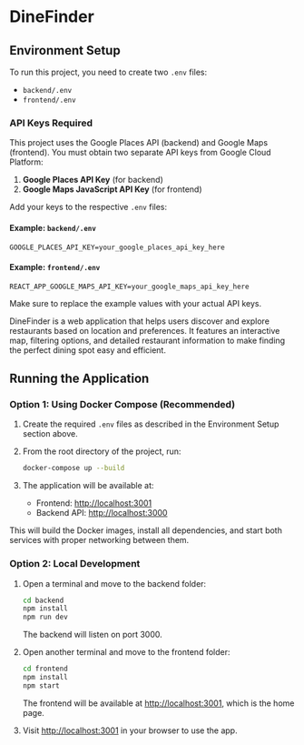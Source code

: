 # DineFinder

## Environment Setup

To run this project, you need to create two `.env` files:

- `backend/.env`
- `frontend/.env`

### API Keys Required

This project uses the Google Places API (backend) and Google Maps (frontend). You must obtain two separate API keys from Google Cloud Platform:

1. **Google Places API Key** (for backend)
2. **Google Maps JavaScript API Key** (for frontend)

Add your keys to the respective `.env` files:

#### Example: `backend/.env`
```
GOOGLE_PLACES_API_KEY=your_google_places_api_key_here
```

#### Example: `frontend/.env`
```
REACT_APP_GOOGLE_MAPS_API_KEY=your_google_maps_api_key_here
```

Make sure to replace the example values with your actual API keys.

DineFinder is a web application that helps users discover and explore restaurants based on location and preferences. It features an interactive map, filtering options, and detailed restaurant information to make finding the perfect dining spot easy and efficient.


## Running the Application 

### Option 1: Using Docker Compose (Recommended)

1. Create the required `.env` files as described in the Environment Setup section above.

2. From the root directory of the project, run:
   ```bash
   docker-compose up --build
   ```

3. The application will be available at:
   - Frontend: [http://localhost:3001](http://localhost:3001)
   - Backend API: [http://localhost:3000](http://localhost:3000)

This will build the Docker images, install all dependencies, and start both services with proper networking between them.

### Option 2: Local Development

1. Open a terminal and move to the backend folder:
   ```bash
   cd backend
   npm install
   npm run dev
   ```
   The backend will listen on port 3000.

2. Open another terminal and move to the frontend folder:
   ```bash
   cd frontend
   npm install
   npm start
   ```
   The frontend will be available at [http://localhost:3001](http://localhost:3001), which is the home page.

3. Visit [http://localhost:3001](http://localhost:3001) in your browser to use the app.
